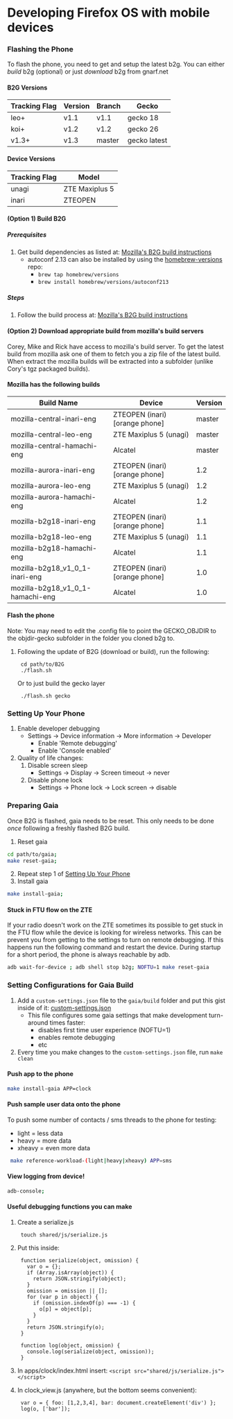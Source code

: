 # Developing Firefox OS with mobile devices

### Flashing the Phone

To flash the phone, you need to get and setup the latest b2g.
You can either *build* b2g (optional) or just *download* b2g from gnarf.net

#### B2G Versions

<table>
  <thead>
    <tr>
      <th>Tracking Flag</th>
      <th>Version</th>
      <th>Branch</th>
      <th>Gecko</th>
    </tr>
  </thead>
  <tbody>
    <tr>
      <td>leo+</td>
      <td>v1.1</td>
      <td>v1.1</td>
      <td>gecko 18</td>
    </tr>  
    <tr>
      <td>koi+</td>
      <td>v1.2</td>
      <td>v1.2</td>
      <td>gecko 26</td>
    </tr>
    <tr>
      <td>v1.3+</td>
      <td>v1.3</td>
      <td>master</td>
      <td>gecko latest</td>
    </tr>    
  </tbody>
</table>

#### Device Versions

<table>
  <thead>
    <tr>
      <th>Tracking Flag</th>
      <th>Model</th>
    </tr>
  </thead>
  <tbody>
    <tr>
      <td>unagi</td>
      <td>ZTE Maxiplus 5</td>
    </tr>  
    <tr>
      <td>inari</td>
      <td>ZTEOPEN</td>
    </tr>   
  </tbody>
</table>

#### (Option 1) Build B2G

##### Prerequisites

1. Get build dependencies as listed at: [Mozilla's B2G build instructions](https://github.com/mozilla-b2g/B2G/blob/master/README.md)
    - autoconf 2.13 can also be installed by using the [homebrew-versions](https://github.com/Homebrew/homebrew-versions) repo:
        - `brew tap homebrew/versions`
        - `brew install homebrew/versions/autoconf213`

##### Steps

1. Follow the build process at: [Mozilla's B2G build instructions](https://github.com/mozilla-b2g/B2G/blob/master/README.md)


#### (Option 2) Download appropriate build from mozilla's build servers
Corey, Mike and Rick have access to mozilla's build server. To get the latest build from 
mozilla ask one of them to fetch you a zip file of the latest build. When extract the mozilla 
builds will be extracted into a subfolder (unlike Cory's tgz packaged builds).

#### Mozilla has the following builds

<table>
  <thead>
    <tr>
      <th>Build Name</th>
      <th>Device</th>
      <th>Version</th>
    </tr>
  </thead>
  <tbody>
    <tr>
      <td>mozilla-central-inari-eng</td><td>ZTEOPEN (inari) [orange phone]</td><td>master</td>
    </tr>
    <!-- <tr> -->
    <!--   <td>mozilla-central-inari</td><td>ZTEOPEN (inari) [orange phone]</td><td>master</td> -->
    <!-- </tr> -->
    <tr>
      <td>mozilla-central-leo-eng</td><td>ZTE Maxiplus 5 (unagi)</td><td>master</td>
    </tr>
    <!-- <tr> -->
    <!--   <td>mozilla-central-leo</td><td>ZTE Maxiplus 5 (unagi)</td><td>master</td> -->
    <!-- </tr> -->
    <tr>
      <td>mozilla-central-hamachi-eng</td><td>Alcatel</td><td>master</td>
    </tr>
    <!-- <tr> -->
    <!--   <td>mozilla-central-hamachi</td><td>Alcatel</td><td>master</td> -->
    <!-- </tr> -->
    <!-- <tr> -->
    <!--   <td>mozilla-central-helix</td><td>?</td><td>master</td> -->
    <!-- </tr> -->
    <!-- <tr> -->
    <!--   <td>mozilla-central-mako</td><td>?</td><td>master</td> -->
    <!-- </tr> -->
    <tr>
      <td>mozilla-aurora-inari-eng</td><td>ZTEOPEN (inari) [orange phone]</td><td>1.2</td>
    </tr>
    <!-- <tr> -->
    <!--   <td>mozilla-aurora-inari</td><td>ZTEOPEN (inari) [orange phone]</td><td>1.2</td> -->
    <!-- </tr> -->
    <tr>
      <td>mozilla-aurora-leo-eng</td><td>ZTE Maxiplus 5 (unagi)</td><td>1.2</td>
    </tr>
    <!-- <tr> -->
    <!--   <td>mozilla-aurora-leo</td><td>ZTE Maxiplus 5 (unagi)</td><td>1.2</td> -->
    <!-- </tr> -->
    <tr>
      <td>mozilla-aurora-hamachi-eng</td><td>Alcatel</td><td>1.2</td>
    </tr>
    <!-- <tr> -->
    <!--   <td>mozilla-aurora-hamachi</td><td>Alcatel</td><td>1.2</td> -->
    <!-- </tr> -->
    <!-- <tr> -->
    <!--   <td>mozilla-aurora-helix</td><td>?</td><td>1.2</td> -->
    <!-- </tr> -->
    <tr>
      <td>mozilla-b2g18-inari-eng</td><td>ZTEOPEN (inari) [orange phone]</td><td>1.1</td>
    </tr>
    <!-- <tr> -->
    <!--   <td>mozilla-b2g18-inari</td><td>ZTEOPEN (inari) [orange phone]</td><td>1.1</td> -->
    <!-- </tr> -->
    <tr>
      <td>mozilla-b2g18-leo-eng</td><td>ZTE Maxiplus 5 (unagi)</td><td>1.1</td>
    </tr>
    <!-- <tr> -->
    <!--   <td>mozilla-b2g18-leo</td><td>ZTE Maxiplus 5 (unagi)</td><td>1.1</td> -->
    <!-- </tr> -->
    <tr>
      <td>mozilla-b2g18-hamachi-eng</td><td>Alcatel</td><td>1.1</td>
    </tr>
    <!-- <tr> -->
    <!--   <td>mozilla-b2g18-hamachi</td><td>Alcatel</td><td>1.1</td> -->
    <!-- </tr> -->
    <tr>
      <td>mozilla-b2g18_v1_0_1-inari-eng</td><td>ZTEOPEN (inari) [orange phone]</td><td>1.0</td>
    </tr>
    <!-- <tr> -->
    <!--   <td>mozilla-b2g18_v1_0_1-inari</td><td>ZTEOPEN (inari) [orange phone]</td><td>1.0</td> -->
    <!-- </tr> -->
    <tr>
      <td>mozilla-b2g18_v1_0_1-hamachi-eng</td><td>Alcatel</td><td>1.0</td>
    </tr>
    <!-- <tr> -->
    <!--   <td>mozilla-b2g18_v1_0_1-hamachi</td><td>Alcatel</td><td>1.0</td> -->
    <!-- </tr> -->
    <!-- <tr> -->
    <!--   <td>mozilla-b2g18_v1_1_0_hd-helix</td><td>?</td><td>1.0</td> -->
    <!-- </tr> -->
  </tbody>
</table> 


#### Flash the phone

Note: You may need to edit the .config file to point the GECKO_OBJDIR to the objdir-gecko subfolder in the folder you cloned b2g to.
        
1. Following the update of B2G (download or build), run the following:  

        cd path/to/B2G
        ./flash.sh

   Or to just build the gecko layer
   
        ./flash.sh gecko

### Setting Up Your Phone

1. Enable developer debugging
    - Settings -> Device information -> More information -> Developer
        - Enable 'Remote debugging'
        - Enable 'Console enabled'
2. Quality of life changes:
    1. Disable screen sleep
        - Settings -> Display -> Screen timeout -> never
    2. Disable phone lock
        - Settings -> Phone lock -> Lock screen -> disable

### Preparing Gaia

Once B2G is flashed, gaia needs to be reset. This only needs to be done _once_ following a freshly flashed B2G build.

1. Reset gaia

```bash
cd path/to/gaia;
make reset-gaia;
```

2. Repeat step 1 of [Setting Up Your Phone](https://github.com/bocoup/gaia-notes/blob/master/development-cycle.md#setting-up-your-phone)
3. Install gaia

```bash
make install-gaia;
```

#### Stuck in FTU flow on the ZTE
If your radio doesn't work on the ZTE sometimes its possible to get stuck in the FTU flow 
while the device is looking for wireless networks.
This can be prevent you from getting to the settings to turn on remote debugging.
If this happens run the following command and restart the device. 
During startup for a short period, the phone is always reachable by adb.

```bash
adb wait-for-device ; adb shell stop b2g; NOFTU=1 make reset-gaia
```

### Setting Configurations for Gaia Build

1. Add a `custom-settings.json` file to the `gaia/build` folder and put this gist inside of it: [custom-settings.json](https://gist.github.com/gnarf/469fcae4c60c0517c0f9)
    - This file configures some gaia settings that make development turn-around times faster:
        - disables first time user experience (NOFTU=1)
        - enables remote debugging
        - etc
2. Every time you make changes to the `custom-settings.json` file, run `make clean`

#### Push app to the phone

```bash
make install-gaia APP=clock
```

#### Push sample user data onto the phone

To push some number of contacts / sms threads to the phone for testing:
- light = less data
- heavy = more data
- xheavy = even more data

```bash
 make reference-workload-(light|heavy|xheavy) APP=sms
```

#### View logging from device!

```bash
adb-console;
```

#### Useful debugging functions you can make

1. Create a serialize.js

        touch shared/js/serialize.js

2. Put this inside:
    
        function serialize(object, omission) {
          var o = {};
          if (Array.isArray(object)) {
            return JSON.stringify(object);
          }
          omission = omission || [];
          for (var p in object) {
            if (omission.indexOf(p) === -1) {
              o[p] = object[p];
            }
          }
          return JSON.stringify(o);
        }
        
        function log(object, omission) {
          console.log(serialize(object, omission));
        }

3. In apps/clock/index.html insert: `<script src="shared/js/serialize.js"></script>`
4. In clock_view.js (anywhere, but the bottom seems convenient):

        var o = { foo: [1,2,3,4], bar: document.createElement('div') };
        log(o, ['bar']);


